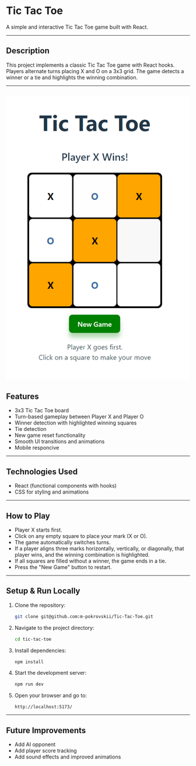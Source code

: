 # Tic Tac Toe

A simple and interactive Tic Tac Toe game built with React.

---

## Description

This project implements a classic Tic Tac Toe game with React hooks. Players alternate turns placing X and O on a 3x3 grid. The game detects a winner or a tie and highlights the winning combination.

---
![Tic Tac Toe](public/screenshot.png)
---

## Features

- 3x3 Tic Tac Toe board  
- Turn-based gameplay between Player X and Player O  
- Winner detection with highlighted winning squares  
- Tie detection  
- New game reset functionality  
- Smooth UI transitions and animations  
- Mobile responcive

---

## Technologies Used

- React (functional components with hooks)  
- CSS for styling and animations  

---

## How to Play

- Player X starts first.  
- Click on any empty square to place your mark (X or O).  
- The game automatically switches turns.  
- If a player aligns three marks horizontally, vertically, or diagonally, that player wins, and the winning combination is highlighted.  
- If all squares are filled without a winner, the game ends in a tie.  
- Press the "New Game" button to restart.  

---

## Setup & Run Locally

1. Clone the repository:
    ```bash
    git clone git@github.com:m-pokrovskii/Tic-Tac-Toe.git
    ```
2. Navigate to the project directory:
    ```bash
    cd tic-tac-toe
    ```
3. Install dependencies:
    ```bash
    npm install
    ```
4. Start the development server:
    ```bash
    npm run dev
    ```
5. Open your browser and go to:
    ```
    http://localhost:5173/
    ```

---

## Future Improvements

- Add AI opponent  
- Add player score tracking  
- Add sound effects and improved animations  